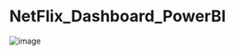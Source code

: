 # NetFlix_Dashboard_PowerBI
![image](https://github.com/user-attachments/assets/402d0d76-1fe2-4a01-9a4d-432662df896f)
